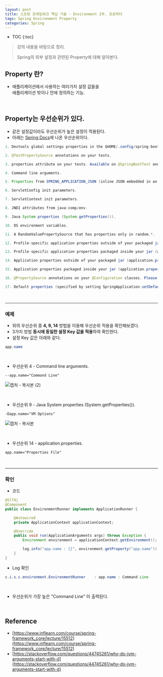 ```yaml
---
layout: post
title: 스프링 프레임워크 핵심 기술 - Environment 2부. 프로퍼티
tags: Spring Environment Property
categories: Spring
---
```


* TOC
{:toc}
> 강의 내용을 바탕으로 정리.  
>
> Spring의 외부 설정과 관련된 Property에 대해 알아본다.

## Property 란?
* 애플리케이션에서 사용하는 여러가지 설정 값들을<br>애플리케이션 밖이나 안에 정의하는 기능.

<br>  

## Property는 우선순위가 있다.
* 같은 설정값이라도 우선순위가 높은 설정이 적용된다.
* 아래는 [Spring Docs](https://docs.spring.io/spring-boot/docs/current/reference/html/spring-boot-features.html#boot-features-external-config)에 나온 우선순위이다.

```java
1. Devtools global settings properties in the $HOME/.config/spring-boot directory when devtools is active.

2. @TestPropertySource annotations on your tests.

3. properties attribute on your tests. Available on @SpringBootTest and the test annotations for testing a particular slice of your application.

4. Command line arguments.

5. Properties from SPRING_APPLICATION_JSON (inline JSON embedded in an environment variable or system property).

6. ServletConfig init parameters.

7. ServletContext init parameters.

8. JNDI attributes from java:comp/env.

9. Java System properties (System.getProperties()).

10. OS environment variables.

11. A RandomValuePropertySource that has properties only in random.*.

12. Profile-specific application properties outside of your packaged jar (application-{profile}.properties and YAML variants).

13. Profile-specific application properties packaged inside your jar (application-{profile}.properties and YAML variants).

14. Application properties outside of your packaged jar (application.properties and YAML variants).

15. Application properties packaged inside your jar (application.properties and YAML variants).

16. @PropertySource annotations on your @Configuration classes. Please note that such property sources are not added to the Environment until the application context is being refreshed. This is too late to configure certain properties such as logging.* and spring.main.* which are read before refresh begins.

17. Default properties (specified by setting SpringApplication.setDefaultProperties).
```

<br>  

***  

### 예제
* 위의 우선순위 중 **4, 9, 14** 방법을 이용해 우선순위 적용을 확인해보겠다.
* 3가지 방법 **동시에 동일한 설정 Key 값을 적용**하여 확인한다.
* 설정 Key 값은 아래와 같다.  

```java
app.name
```

<br>  

* 우선순위 4 - Command line arguments.  

```properties
--app.name="Command Line"
```

![캡처 - 복사본 (2)](https://user-images.githubusercontent.com/25604495/82790654-5fab2480-9ea7-11ea-985b-97b1209f23fc.PNG)

<br>  

* 우선순위 9 - Java System properties (System.getProperties()).  

```properties
-Dapp.name="VM Options"
```
![캡처 - 복사본](https://user-images.githubusercontent.com/25604495/82790659-633eab80-9ea7-11ea-9b30-5ddc808e8649.PNG)  

<br>  

* 우선순위 14 - application.properties.  

```properties
app.name="Properties File"
```

<br>  

***  

### 확인

* 코드

```java
@Slf4j
@Component
public class EnvironmentRunner implements ApplicationRunner {

    @Autowired
    private ApplicationContext applicationContext;

    @Override
    public void run(ApplicationArguments args) throws Exception {
        Environment environment = applicationContext.getEnvironment();

        log.info("app.name : {}", environment.getProperty("app.name"));
    }
}
```

* Log 확인  

```java
c.i.s.c.environment.EnvironmentRunner    : app.name : Command Line
```

<br>  

* 우선순위가 가장 높은 "Command Line" 이 출력된다.

  
<br>  

## Reference
* [https://www.inflearn.com/course/spring-framework_core/lecture/15512](https://www.inflearn.com/course/spring-framework_core/lecture/15512)  
* [https://stackoverflow.com/questions/44745261/why-do-jvm-arguments-start-with-d](https://stackoverflow.com/questions/44745261/why-do-jvm-arguments-start-with-d)